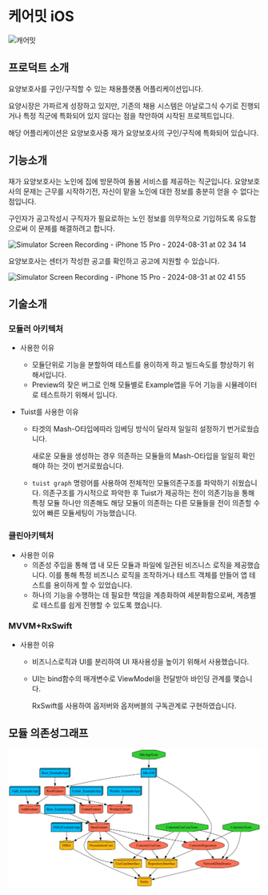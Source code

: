 # 케어밋 iOS
![캐어밋](https://github.com/user-attachments/assets/baccf528-d21a-4952-89b2-b11a8b5af6f5)

## 프로덕트 소개

요양보호사를 구인/구직할 수 있는 채용플랫폼 어플리케이션입니다. 

요양시장은 가파르게 성장하고 있지만, 기존의 채용 시스템은 아날로그식 수기로 진행되거나 특정 직군에 특화되어 있지 않다는 점을 착안하여 시작된 프로젝트입니다.

해당 어플리케이션은 요양보호사중 재가 요양보호사의 구인/구직에 특화되어 있습니다.

## 기능소개

재가 요양보호사는 노인에 집에 방문하여 돌봄 서비스를  제공하는 직군입니다. 요양보호사의 문제는 근무를 시작하기전, 자신이 맡을 노인에 대한 정보를 충분히 얻을 수 없다는 점입니다. 

구인자가 공고작성시 구직자가 필요로하는 노인 정보를 의무적으로 기입하도록 유도함으로써 이 문제를 해결하려고 합니다.

![Simulator Screen Recording - iPhone 15 Pro - 2024-08-31 at 02 34 14](https://github.com/user-attachments/assets/3ac7a7eb-7f2b-4d09-9552-81ee21ff596c)


요양보호사는 센터가 작성한 공고를 확인하고 공고에 지원할 수 있습니다.

![Simulator Screen Recording - iPhone 15 Pro - 2024-08-31 at 02 41 55](https://github.com/user-attachments/assets/08baebe9-79cc-41b0-9f01-61e9b547af91)

## 기술소개

### 모듈러 아키텍처

- 사용한 이유
    - 모듈단위로 기능을 분할하여 테스트를 용이하게 하고 빌드속도를 향상하기 위해서입니다.
    - Preview의 잦은 버그로 인해 모듈별로 Example앱을 두어 기능을 시뮬레이터로 테스트하기 위해서 입니다.
        
- Tuist를 사용한 이유
    - 타겟의 Mash-O타입에따라 임베딩 방식이 달라져 일일히 설정하기 번거로웠습니다.
        
        새로운 모듈을 생성하는 경우 의존하는 모듈들의 Mash-O타입을 일일히 확인해야 하는 것이 번거로웠습니다.
        
    - `tuist graph` 명령어를 사용하여 전체적인 모듈의존구조를 파악하기 쉬웠습니다. 의존구조를 가시적으로 파악한 후 Tuist가 제공하는 전이 의존기능을 통해 특정 모듈 하나만 의존해도 해당 모듈이 의존하는 다른 모듈들을 전이 의존할 수 있어 빠른 모듈세팅이 가능했습니다.

### 클린아키텍처

- 사용한 이유
    - 의존성 주입을 통해 앱 내 모든 모듈과 파일에 일관된 비즈니스 로직을 제공했습니다. 이를 통해 특정 비즈니스 로직을 조작하거나 테스트 객체를 만들어 앱 테스트를 용이하게 할 수 있었습니다.
    - 하나의 기능을 수행하는 데 필요한 책임을 계층화하여 세분화함으로써, 계층별로 테스트를 쉽게 진행할 수 있도록 했습니다.

### MVVM+RxSwift

- 사용한 이유
    - 비즈니스로직과 UI를 분리하여 UI 재사용성을 높이기 위해서 사용했습니다.
    - UI는 bind함수의 매개변수로 ViewModel을 전달받아 바인딩 관계를 맻습니다.
        
        RxSwift를 사용하여 옵저버와 옵저버블의 구독관계로 구현하였습니다.

## 모듈 의존성그래프

![Example Image](./project/graph.png)
